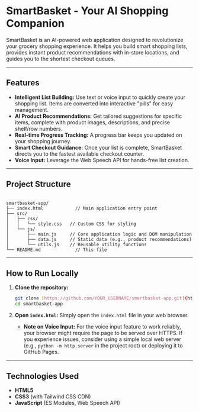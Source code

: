 # SmartBasket - Your AI Shopping Companion

SmartBasket is an AI-powered web application designed to revolutionize your grocery shopping experience. It helps you build smart shopping lists, provides instant product recommendations with in-store locations, and guides you to the shortest checkout queues.

---

## Features

* **Intelligent List Building:** Use text or voice input to quickly create your shopping list. Items are converted into interactive "pills" for easy management.
* **AI Product Recommendations:** Get tailored suggestions for specific items, complete with product images, descriptions, and precise shelf/row numbers.
* **Real-time Progress Tracking:** A progress bar keeps you updated on your shopping journey.
* **Smart Checkout Guidance:** Once your list is complete, SmartBasket directs you to the fastest available checkout counter.
* **Voice Input:** Leverage the Web Speech API for hands-free list creation.

---

## Project Structure

```

smartbasket-app/
├── index.html            // Main application entry point
├── src/
│   ├── css/
│   │   └── style.css   // Custom CSS for styling
│   └── js/
│       ├── main.js     // Core application logic and DOM manipulation
│       ├── data.js     // Static data (e.g., product recommendations)
│       └── utils.js    // Reusable utility functions
└── README.md             // This file

````

---

## How to Run Locally

1.  **Clone the repository:**
    ```bash
    git clone [https://github.com/YOUR_USERNAME/smartbasket-app.git](https://github.com/YOUR_USERNAME/smartbasket-app.git)
    cd smartbasket-app
    ```
2.  **Open `index.html`:** Simply open the `index.html` file in your web browser.

    * **Note on Voice Input:** For the voice input feature to work reliably, your browser might require the page to be served over HTTPS. If you experience issues, consider using a simple local web server (e.g., `python -m http.server` in the project root) or deploying it to GitHub Pages.

---
## Technologies Used

* **HTML5**
* **CSS3** (with Tailwind CSS CDN)
* **JavaScript** (ES Modules, Web Speech API)